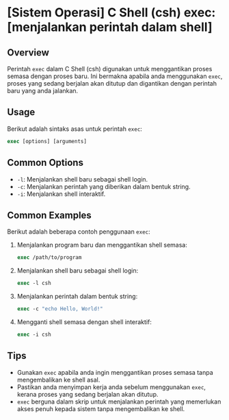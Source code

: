 # [Sistem Operasi] C Shell (csh) exec: [menjalankan perintah dalam shell]

## Overview
Perintah `exec` dalam C Shell (csh) digunakan untuk menggantikan proses semasa dengan proses baru. Ini bermakna apabila anda menggunakan `exec`, proses yang sedang berjalan akan ditutup dan digantikan dengan perintah baru yang anda jalankan.

## Usage
Berikut adalah sintaks asas untuk perintah `exec`:

```csh
exec [options] [arguments]
```

## Common Options
- `-l`: Menjalankan shell baru sebagai shell login.
- `-c`: Menjalankan perintah yang diberikan dalam bentuk string.
- `-i`: Menjalankan shell interaktif.

## Common Examples
Berikut adalah beberapa contoh penggunaan `exec`:

1. Menjalankan program baru dan menggantikan shell semasa:
   ```csh
   exec /path/to/program
   ```

2. Menjalankan shell baru sebagai shell login:
   ```csh
   exec -l csh
   ```

3. Menjalankan perintah dalam bentuk string:
   ```csh
   exec -c "echo Hello, World!"
   ```

4. Mengganti shell semasa dengan shell interaktif:
   ```csh
   exec -i csh
   ```

## Tips
- Gunakan `exec` apabila anda ingin menggantikan proses semasa tanpa mengembalikan ke shell asal.
- Pastikan anda menyimpan kerja anda sebelum menggunakan `exec`, kerana proses yang sedang berjalan akan ditutup.
- `exec` berguna dalam skrip untuk menjalankan perintah yang memerlukan akses penuh kepada sistem tanpa mengembalikan ke shell.